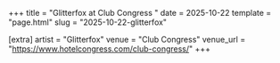 +++
title = "Glitterfox at Club Congress "
date = 2025-10-22
template = "page.html"
slug = "2025-10-22-glitterfox"

[extra]
artist = "Glitterfox"
venue = "Club Congress"
venue_url = "https://www.hotelcongress.com/club-congress/"
+++

